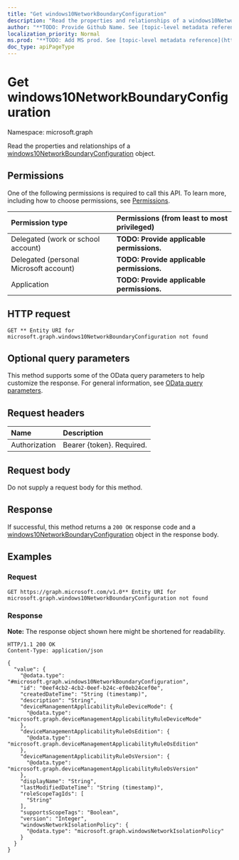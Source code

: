 ```yaml
---
title: "Get windows10NetworkBoundaryConfiguration"
description: "Read the properties and relationships of a windows10NetworkBoundaryConfiguration object."
author: "**TODO: Provide Github Name. See [topic-level metadata reference](https://msgo.azurewebsites.net/add/document/guidelines/metadata.html#topic-level-metadata)**"
localization_priority: Normal
ms.prod: "**TODO: Add MS prod. See [topic-level metadata reference](https://msgo.azurewebsites.net/add/document/guidelines/metadata.html#topic-level-metadata)**"
doc_type: apiPageType
---
```


# Get windows10NetworkBoundaryConfiguration
Namespace: microsoft.graph



Read the properties and relationships of a [windows10NetworkBoundaryConfiguration](../resources/windows10networkboundaryconfiguration.md) object.

## Permissions
One of the following permissions is required to call this API. To learn more, including how to choose permissions, see [Permissions](/graph/permissions-reference).

|Permission type|Permissions (from least to most privileged)|
|:---|:---|
|Delegated (work or school account)|**TODO: Provide applicable permissions.**|
|Delegated (personal Microsoft account)|**TODO: Provide applicable permissions.**|
|Application|**TODO: Provide applicable permissions.**|

## HTTP request

<!-- {
  "blockType": "ignored"
}
-->
``` http
GET ** Entity URI for microsoft.graph.windows10NetworkBoundaryConfiguration not found
```

## Optional query parameters
This method supports some of the OData query parameters to help customize the response. For general information, see [OData query parameters](/graph/query-parameters).

## Request headers
|Name|Description|
|:---|:---|
|Authorization|Bearer {token}. Required.|

## Request body
Do not supply a request body for this method.

## Response

If successful, this method returns a `200 OK` response code and a [windows10NetworkBoundaryConfiguration](../resources/windows10networkboundaryconfiguration.md) object in the response body.

## Examples

### Request
<!-- {
  "blockType": "request",
  "name": "get_windows10networkboundaryconfiguration"
}
-->
``` http
GET https://graph.microsoft.com/v1.0** Entity URI for microsoft.graph.windows10NetworkBoundaryConfiguration not found
```


### Response
**Note:** The response object shown here might be shortened for readability.
<!-- {
  "blockType": "response",
  "truncated": true,
  "@odata.type": "microsoft.graph.windows10NetworkBoundaryConfiguration"
}
-->
``` http
HTTP/1.1 200 OK
Content-Type: application/json

{
  "value": {
    "@odata.type": "#microsoft.graph.windows10NetworkBoundaryConfiguration",
    "id": "0eef4cb2-4cb2-0eef-b24c-ef0eb24cef0e",
    "createdDateTime": "String (timestamp)",
    "description": "String",
    "deviceManagementApplicabilityRuleDeviceMode": {
      "@odata.type": "microsoft.graph.deviceManagementApplicabilityRuleDeviceMode"
    },
    "deviceManagementApplicabilityRuleOsEdition": {
      "@odata.type": "microsoft.graph.deviceManagementApplicabilityRuleOsEdition"
    },
    "deviceManagementApplicabilityRuleOsVersion": {
      "@odata.type": "microsoft.graph.deviceManagementApplicabilityRuleOsVersion"
    },
    "displayName": "String",
    "lastModifiedDateTime": "String (timestamp)",
    "roleScopeTagIds": [
      "String"
    ],
    "supportsScopeTags": "Boolean",
    "version": "Integer",
    "windowsNetworkIsolationPolicy": {
      "@odata.type": "microsoft.graph.windowsNetworkIsolationPolicy"
    }
  }
}
```

